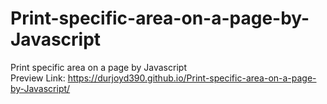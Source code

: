 # Print-specific-area-on-a-page-by-Javascript
Print specific area on a page by Javascript <br>
Preview Link: https://durjoyd390.github.io/Print-specific-area-on-a-page-by-Javascript/
